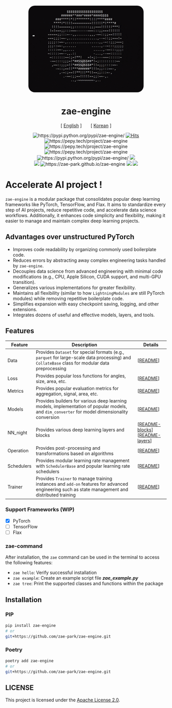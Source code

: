 <div align="center">

<p align="center">
  <img src="assets/img/spinning_ascii_donut.gif" style="border-radius: 20px">
  <br />
</p>

# zae-engine
[ <a href="./README.md">English</a> ]
<span style="display: inline-block; width: 20px;"></span>
[ <a href="./README-ko.md">Korean</a> ]
</div>

<p align="center">
    <img src="https://img.shields.io/pypi/v/zae-engine.svg" alt="https://pypi.python.org/pypi/zae-engine/">
    <a href="https://hits.sh/github.com/zae-park/zae-engine/"><img alt="Hits" src="https://hits.sh/github.com/zae-park/zae-engine.svg?view=today-total&extraCount=8&color=11cc18"/></a>
    <img src="https://static.pepy.tech/badge/zae-engine" alt="https://pepy.tech/project/zae-engine">
    <img src="https://static.pepy.tech/badge/zae-engine/month" alt="https://pepy.tech/project/zae-engine">
    <img src="https://static.pepy.tech/badge/zae-engine/week" alt="https://pepy.tech/project/zae-engine">
    </br>
    <img src="https://img.shields.io/pypi/pyversions/zae-engine.svg" alt="https://pypi.python.org/pypi/zae-engine/">
    <img src="https://codecov.io/gh/zae-park/zae-engine/graph/badge.svg?token=4BENXZJHPF">
    </br>
    <img src="https://github.com/zae-park/zae-engine/actions/workflows/build_test.yml/badge.svg">
    <img src="https://github.com/zae-park/zae-engine/actions/workflows/document_deploy.yml/badge.svg" alt="https://zae-park.github.io/zae-engine">
    <img src="https://github.com/zae-park/zae-engine/actions/workflows/unittest_badge.yml/badge.svg">
    <img src="https://github.com/zae-park/zae-engine/actions/workflows/wandb_test.yml/badge.svg">
  <br />
</p>

# Accelerate AI project !

`zae-engine` is a modular package that consolidates popular deep learning frameworks like PyTorch, TensorFlow, and Flax.
It aims to standardize every step of AI projects, reduce repetitive code, and accelerate data science workflows.
Additionally, it enhances code simplicity and flexibility, making it easier to manage and maintain complex deep learning projects.

## Advantages over unstructured PyTorch
- Improves code readability by organizing commonly used boilerplate code.
- Reduces errors by abstracting away complex engineering tasks handled by `zae-engine`.
- Decouples data science from advanced engineering with minimal code modifications (e.g., CPU, Apple Silicon, CUDA support, and multi-GPU transition).
- Generalizes various implementations for greater flexibility.
- Maintains all flexibility (similar to how `LightningModules` are still PyTorch modules) while removing repetitive boilerplate code.
- Simplifies expansion with easy checkpoint saving, logging, and other extensions.
- Integrates dozens of useful and effective models, layers, and tools.

## Features

| Feature    | Description                                                                                                                                      | Details                                                                                                              |
|------------|--------------------------------------------------------------------------------------------------------------------------------------------------|----------------------------------------------------------------------------------------------------------------------|
| Data       | Provides `Dataset` for special formats (e.g., `parquet` for large-scale data processing) and `CollateBase` class for modular data preprocessing  | [[README](zae_engine/data/README_dataset.md)]                                                                        |
| Loss       | Provides popular loss functions for angles, size, area, etc.                                                                                     | [[README](zae_engine/loss/README_loss.md)]                                                                           |
| Metrics    | Provides popular evaluation metrics for aggregation, signal, area, etc.                                                                          | [[README](zae_engine/metrics/README_metrics.md)]                                                                     |
| Models     | Provides builders for various deep learning models, implementation of popular models, and `dim_converter` for model dimensionality conversion    | [[README](zae_engine/models/README_models.md)]                                                                       |
| NN_night   | Provides various deep learning layers and blocks                                                                                                 | [[README-blocks](zae_engine/nn_night/README_blocks.md)] <br> [[README-layers](zae_engine/nn_night/README_layers.md)] |
| Operation  | Provides post-processing and transformations based on algorithms                                                                                 | [[README](zae_engine/operation/README_operation.md)]                                                                 |
| Schedulers | Provides modular learning rate management with `SchedulerBase` and popular learning rate schedulers                                              | [[README](zae_engine/schedulers/README_schedulers.md)]                                                               |
| Trainer    | Provides `Trainer` to manage training instances and `add-on` features for advanced engineering such as state management and distributed training | [[README](zae_engine/trainer/README_trainer.md)]                                                                     |

### Support Frameworks (WIP)
- [x] PyTorch
- [ ] TensorFlow
- [ ] Flax

### zae-command
After installation, the `zae` command can be used in the terminal to access the following features:
- `zae hello`: Verify successful installation
- `zae example`: Create an example script file ***zae_example.py***
- `zae tree`: Print the supported classes and functions within the package

## Installation

### PIP
```bash
pip install zae-engine
# or
git+https://github.com/zae-park/zae-engine.git
```

### Poetry
```bash
poetry add zae-engine
# or
git+https://github.com/zae-park/zae-engine.git
```

## LICENSE
This project is licensed under the [Apache License 2.0](./LICENSE).

